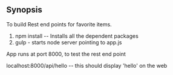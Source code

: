 ## Synopsis

To build Rest end points for favorite items.

1. npm install -- Installs all the dependent packages
2. gulp - starts node server pointing to app.js

App runs at port 8000, to test the rest end point

localhost:8000/api/hello -- this should display 'hello' on the web

